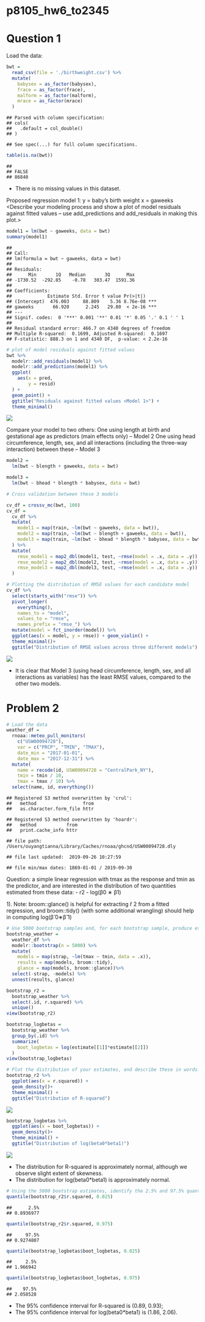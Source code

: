 p8105\_hw6\_to2345
================

# Question 1

Load the data:

``` r
bwt = 
  read_csv(file = './birthweight.csv') %>% 
  mutate(
    babysex = as_factor(babysex),
    frace = as_factor(frace),
    malform = as_factor(malform),
    mrace = as_factor(mrace)
  )
```

    ## Parsed with column specification:
    ## cols(
    ##   .default = col_double()
    ## )

    ## See spec(...) for full column specifications.

``` r
table(is.na(bwt))
```

    ## 
    ## FALSE 
    ## 86840

  - There is no missing values in this dataset.

Proposed regression model 1: y = baby’s birth weight x = gaweeks
\<Describe your modeling process and show a plot of model residuals
against fitted values – use add\_predictions and add\_residuals in
making this plot.\>

``` r
model1 = lm(bwt ~ gaweeks, data = bwt)
summary(model1)
```

    ## 
    ## Call:
    ## lm(formula = bwt ~ gaweeks, data = bwt)
    ## 
    ## Residuals:
    ##      Min       1Q   Median       3Q      Max 
    ## -1730.52  -292.85    -0.78   303.47  1591.36 
    ## 
    ## Coefficients:
    ##             Estimate Std. Error t value Pr(>|t|)    
    ## (Intercept)  476.003     88.809    5.36 8.76e-08 ***
    ## gaweeks       66.920      2.245   29.80  < 2e-16 ***
    ## ---
    ## Signif. codes:  0 '***' 0.001 '**' 0.01 '*' 0.05 '.' 0.1 ' ' 1
    ## 
    ## Residual standard error: 466.7 on 4340 degrees of freedom
    ## Multiple R-squared:  0.1699, Adjusted R-squared:  0.1697 
    ## F-statistic: 888.3 on 1 and 4340 DF,  p-value: < 2.2e-16

``` r
# plot of model residuals against fitted values
bwt %>% 
  modelr::add_residuals(model1) %>% 
  modelr::add_predictions(model1) %>% 
  ggplot(
    aes(x = pred,
        y = resid)
  ) +
  geom_point() +
  ggtitle("Residuals against fitted values <Model 1>") +
  theme_minimal()
```

![](p8105_hw6_to2345_files/figure-gfm/unnamed-chunk-2-1.png)<!-- -->

Compare your model to two others: One using length at birth and
gestational age as predictors (main effects only) – Model 2 One using
head circumference, length, sex, and all interactions (including the
three-way interaction) between these – Model 3

``` r
model2 =
  lm(bwt ~ blength + gaweeks, data = bwt)

model3 =
  lm(bwt ~ bhead * blength * babysex, data = bwt)

# Cross validation between these 3 models

cv_df = crossv_mc(bwt, 100)
cv_df =
  cv_df %>% 
  mutate(
    model1 = map(train, ~lm(bwt ~ gaweeks, data = bwt)),
    model2 = map(train, ~lm(bwt ~ blength + gaweeks, data = bwt)),
    model3 = map(train, ~lm(bwt ~ bhead * blength * babysex, data = bwt))
  ) %>% 
  mutate(
    rmse_model1 = map2_dbl(model1, test, ~rmse(model = .x, data = .y)),
    rmse_model2 = map2_dbl(model2, test, ~rmse(model = .x, data = .y)),
    rmse_model3 = map2_dbl(model3, test, ~rmse(model = .x, data = .y))
  )

# Plotting the distribution of RMSE values for each candidate model
cv_df %>% 
  select(starts_with("rmse")) %>% 
  pivot_longer(
    everything(),
    names_to = "model", 
    values_to = "rmse",
    names_prefix = "rmse_") %>% 
  mutate(model = fct_inorder(model)) %>% 
  ggplot(aes(x = model, y = rmse)) + geom_violin() +
  theme_minimal()+
  ggtitle("Distribution of RMSE values across three different models")
```

![](p8105_hw6_to2345_files/figure-gfm/unnamed-chunk-3-1.png)<!-- -->

  - It is clear that Model 3 (using head circumference, length, sex, and
    all interactions as variables) has the least RMSE values, compared
    to the other two models.

# Problem 2

``` r
# Load the data
weather_df = 
  rnoaa::meteo_pull_monitors(
    c("USW00094728"),
    var = c("PRCP", "TMIN", "TMAX"), 
    date_min = "2017-01-01",
    date_max = "2017-12-31") %>%
  mutate(
    name = recode(id, USW00094728 = "CentralPark_NY"),
    tmin = tmin / 10,
    tmax = tmax / 10) %>%
  select(name, id, everything())
```

    ## Registered S3 method overwritten by 'crul':
    ##   method                 from
    ##   as.character.form_file httr

    ## Registered S3 method overwritten by 'hoardr':
    ##   method           from
    ##   print.cache_info httr

    ## file path:          /Users/ouyangtianna/Library/Caches/rnoaa/ghcnd/USW00094728.dly

    ## file last updated:  2019-09-26 10:27:59

    ## file min/max dates: 1869-01-01 / 2019-09-30

Question: a simple linear regression with tmax as the response and tmin
as the predictor, and are interested in the distribution of two
quantities estimated from these data: - r2 - log(β0 ∗ β1)

1). Note: broom::glance() is helpful for extracting r̂ 2 from a fitted
regression, and broom::tidy() (with some additional wrangling) should
help in computing log(β̂ 0∗β̂
1)

``` r
# Use 5000 bootstrap samples and, for each bootstrap sample, produce estimates of these two quantities.
bootstrap_weather = 
  weather_df %>% 
  modelr::bootstrap(n = 5000) %>% 
  mutate(
    models = map(strap, ~lm(tmax ~ tmin, data = .x)),
    results = map(models, broom::tidy),
    glance = map(models, broom::glance))%>% 
  select(-strap, -models) %>% 
  unnest(results, glance)

bootstrap_r2 = 
  bootstrap_weather %>% 
  select(.id, r.squared) %>% 
  unique()
view(bootstrap_r2)

bootstrap_logbetas = 
  bootstrap_weather %>% 
  group_by(.id) %>% 
  summarize(
    boot_logbetas = log(estimate[[1]]*estimate[[2]])
  )
view(bootstrap_logbetas)
```

``` r
# Plot the distribution of your estimates, and describe these in words.
bootstrap_r2 %>% 
  ggplot(aes(x = r.squared)) +
  geom_density()+
  theme_minimal() + 
  ggtitle("Distribution of R-squared")
```

![](p8105_hw6_to2345_files/figure-gfm/unnamed-chunk-6-1.png)<!-- -->

``` r
bootstrap_logbetas %>% 
  ggplot(aes(x = boot_logbetas)) +
  geom_density()+
  theme_minimal() + 
  ggtitle("Distribution of log(beta0*beta1)")
```

![](p8105_hw6_to2345_files/figure-gfm/unnamed-chunk-6-2.png)<!-- -->

  - The distribution for R-squared is approximately normal, although we
    observe slight extent of skewness.
  - The distribution for log(beta0\*beta1) is approximately
normal.

<!-- end list -->

``` r
# Using the 5000 bootstrap estimates, identify the 2.5% and 97.5% quantiles to provide a 95% confidence interval for r2 and log(beta0*beta1)
quantile(bootstrap_r2$r.squared, 0.025)
```

    ##      2.5% 
    ## 0.8936977

``` r
quantile(bootstrap_r2$r.squared, 0.975)
```

    ##     97.5% 
    ## 0.9274807

``` r
quantile(bootstrap_logbetas$boot_logbetas, 0.025)
```

    ##     2.5% 
    ## 1.966942

``` r
quantile(bootstrap_logbetas$boot_logbetas, 0.975)
```

    ##    97.5% 
    ## 2.058528

  - The 95% confidence interval for R-squared is (0.89, 0.93);
  - The 95% confidence interval for log(beta0\*beta1) is (1.86, 2.06).
